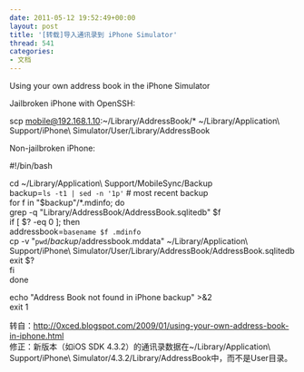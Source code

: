 ```yaml
---
date: 2011-05-12 19:52:49+00:00
layout: post
title: '[转载]导入通讯录到 iPhone Simulator'
thread: 541
categories:
- 文档
---
```


Using your own address book in the iPhone Simulator  
<!-- more -->  
Jailbroken iPhone with OpenSSH:  
  
  
scp mobile@192.168.1.10:~/Library/AddressBook/* ~/Library/Application\ Support/iPhone\ Simulator/User/Library/AddressBook  
  
  
Non-jailbroken iPhone:  
  
#!/bin/bash  
  
cd ~/Library/Application\ Support/MobileSync/Backup  
backup=`ls -t1 | sed -n '1p'` # most recent backup  
for f in "$backup"/*.mdinfo; do  
   grep -q "Library/AddressBook/AddressBook.sqlitedb" $f  
   if [ $? -eq 0 ]; then  
       addressbook=`basename $f .mdinfo`  
       cp -v "`pwd`/$backup/$addressbook.mddata" ~/Library/Application\ Support/iPhone\ Simulator/User/Library/AddressBook/AddressBook.sqlitedb  
       exit $?  
   fi  
done  
  
echo "Address Book not found in iPhone backup" >&2  
exit 1  
  
  
  
转自：http://0xced.blogspot.com/2009/01/using-your-own-address-book-in-iphone.html  
修正：新版本（如iOS SDK 4.3.2）的通讯录数据在~/Library/Application\ Support/iPhone\ Simulator/4.3.2/Library/AddressBook中，而不是User目录。  

